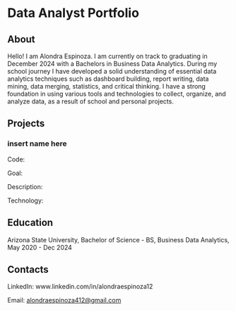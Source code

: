 <h1>Data Analyst Portfolio</h1>
<h2>About</h2>
Hello! I am Alondra Espinoza. I am currently on track to graduating in December 2024 with a Bachelors in Business Data Analytics. During my school journey I
have developed a solid understanding of essential data analytics techniques such as dashboard building, report writing, data mining, data merging, statistics, and critical thinking.
I have a strong foundation in using various tools and technologies to collect, organize, and analyze data, as a result of school and personal projects. 

<h2>Projects</h2>
<h3>insert name here</h3>

Code:

Goal:

Description:

Technology:

<h2>Education</h2>
Arizona State University, Bachelor of Science - BS, Business Data Analytics, May 2020 - Dec 2024

<h2>Contacts</h2>
LinkedIn: www.linkedin.com/in/alondraespinoza12

Email: alondraespinoza412@gmail.com
